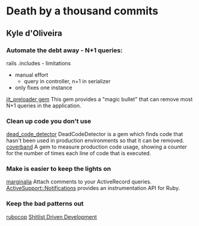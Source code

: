 # Death by a thousand commits
## Kyle d'Oliveira

### Automate the debt away - N+1 queries:

rails .includes - limitations
- manual effort
  - query in controller, n+1 in serializer
- only fixes one instance

[jit_preloader gem](https://github.com/clio/jit_preloader)
This gem provides a "magic bullet" that can remove most N+1 queries in the application.

### Clean up code you don't use

[dead_code_detector](https://github.com/clio/dead_code_detector)
DeadCodeDetector is a gem which finds code that hasn't been used in production environments so that it can be removed.
[coverband](https://github.com/danmayer/coverband)
A gem to measure production code usage, showing a counter for the number of times each line of code that is executed.

### Make is easier to keep the lights on

[marginalia](https://github.com/basecamp/marginalia)
Attach comments to your ActiveRecord queries.
[ActiveSupport::Notifications](https://api.rubyonrails.org/classes/ActiveSupport/Notifications.html)
provides an instrumentation API for Ruby.

### Keep the bad patterns out

[rubocop]()
[Shitlist Driven Development](http://sirupsen.com/shitlists/)
